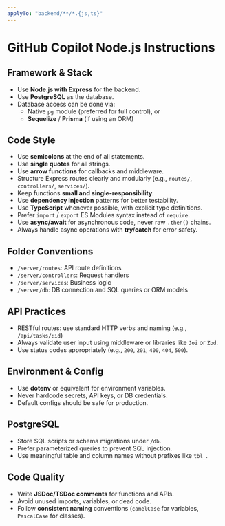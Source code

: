 ```yaml
---
applyTo: "backend/**/*.{js,ts}"
---
```


# GitHub Copilot Node.js Instructions

## Framework & Stack

- Use **Node.js with Express** for the backend.
- Use **PostgreSQL** as the database.
- Database access can be done via:
  - Native `pg` module (preferred for full control), or
  - **Sequelize** / **Prisma** (if using an ORM)

## Code Style

- Use **semicolons** at the end of all statements.
- Use **single quotes** for all strings.
- Use **arrow functions** for callbacks and middleware.
- Structure Express routes clearly and modularly (e.g., `routes/`, `controllers/`, `services/`).
- Keep functions **small and single-responsibility**.
- Use **dependency injection** patterns for better testability.
- Use **TypeScript** whenever possible, with explicit type definitions.
- Prefer `import` / `export` ES Modules syntax instead of `require`.
- Use **async/await** for asynchronous code, never raw `.then()` chains.
- Always handle async operations with **try/catch** for error safety.

## Folder Conventions

- `/server/routes`: API route definitions
- `/server/controllers`: Request handlers
- `/server/services`: Business logic
- `/server/db`: DB connection and SQL queries or ORM models

## API Practices

- RESTful routes: use standard HTTP verbs and naming (e.g., `/api/tasks/:id`)
- Always validate user input using middleware or libraries like `Joi` or `Zod`.
- Use status codes appropriately (e.g., `200`, `201`, `400`, `404`, `500`).

## Environment & Config
- Use **dotenv** or equivalent for environment variables.
- Never hardcode secrets, API keys, or DB credentials.
- Default configs should be safe for production.

## PostgreSQL

- Store SQL scripts or schema migrations under `/db`.
- Prefer parameterized queries to prevent SQL injection.
- Use meaningful table and column names without prefixes like `tbl_`.

## Code Quality
- Write **JSDoc/TSDoc comments** for functions and APIs.
- Avoid unused imports, variables, or dead code.
- Follow **consistent naming** conventions (`camelCase` for variables, `PascalCase` for classes).

